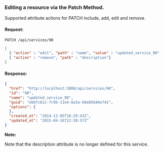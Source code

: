 ---
---

### Editing a resource via the Patch Method.

Supported attribute actions for PATCH include, add, edit and remove.

#### Request:

    PATCH /api/services/90

``` json
[
  { "action" : "edit", "path" : "name", "value" : "updated_service_90" },
  { "action" : "remove", "path" : "description"}
]
```

#### Response:

``` json
{
  "href": "http://localhost:3000/api/services/90",
  "id": "90",
  "name": "updated_service_90",
  "guid": "eb6fc61c-7c9b-11e4-8a3a-b8e85646e742",
  "options": {
  },
  "created_at": "2014-12-05T16:29:43Z",
  "updated_at": "2015-04-16T22:38:57Z"
}
```

**Note:**

Note that the description attribute is no longer defined for this
service.

</div>
